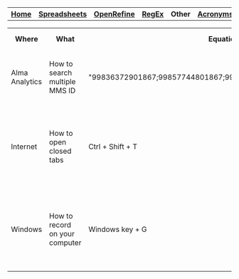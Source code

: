 <table style="width:100%">
  <tr>
    <th><a href="home.md">Home</a></th>
    <th><a href="Spreadsheet.md">Spreadsheets</a></th>
    <th><a href="OpenRefine.md">OpenRefine</a></th>
    <th><a href="RegEx.md">RegEx</a></th>
	<th>Other</th>
	<th><a href="Acronyms.md">Acronyms</a></th>
	<th><a href="Glossery.md">Glossery</a></th>
  </tr>
  <table>
	<tr>
		<th>Where</th>
		<th>What</th>
		<th>Equation</th>
		<th>Format</th>
		<th>Date Checked</th>
	</tr>
	<tr>
		<td>Alma Analytics</td>
		<td>How to search multiple MMS ID</td>
		<td> "99836372901867;99857744801867;99857741901867;99844713601867"</td>
		<td>to search by multiple MMSID's, separate by ";" and set the drop down to "is equal to"</td>
		<td>February 2024</td>
	</tr>
	<tr>
		<td>Internet</td>
		<td>How to open closed tabs</td>
		<td> Ctrl + Shift + T</td>
		<td>This opens closed tabs so you don't have to type in the address again by selecting on your keyboard the keys "Ctrl", "Shift" and "T" at the same time</td>
		<td>March 2024</td>
	</tr>
	<tr>
		<td>Windows</td>
		<td>How to record on your computer</td>
		<td> Windows key + G</td>
		<td>This allows you to record on you rcomputer, however, it does not record what you do on your desktop/programs downloaded on your desktop. </td>
		<td>April 2024</td>
	</tr>
</table>
